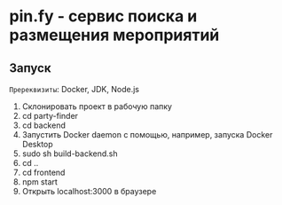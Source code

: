 # pin.fy - сервис поиска и размещения мероприятий

## Запуск

`Пререквизиты`: Docker, JDK, Node.js

1) Склонировать проект в рабочую папку
2) cd party-finder
3) cd backend
4) Запустить Docker daemon с помощью, например, запуска Docker Desktop
5) sudo sh build-backend.sh
6) cd ..
7) cd frontend
8) npm start
9) Открыть localhost:3000 в браузере
